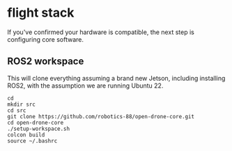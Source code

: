# flight stack

If you've confirmed your hardware is compatible, the next step is configuring core software.

## ROS2 workspace
This will clone everything assuming a brand new Jetson, including installing ROS2, with the assumption we are running Ubuntu 22.
```
cd
mkdir src
cd src
git clone https://github.com/robotics-88/open-drone-core.git
cd open-drone-core
./setup-workspace.sh
colcon build
source ~/.bashrc
```

